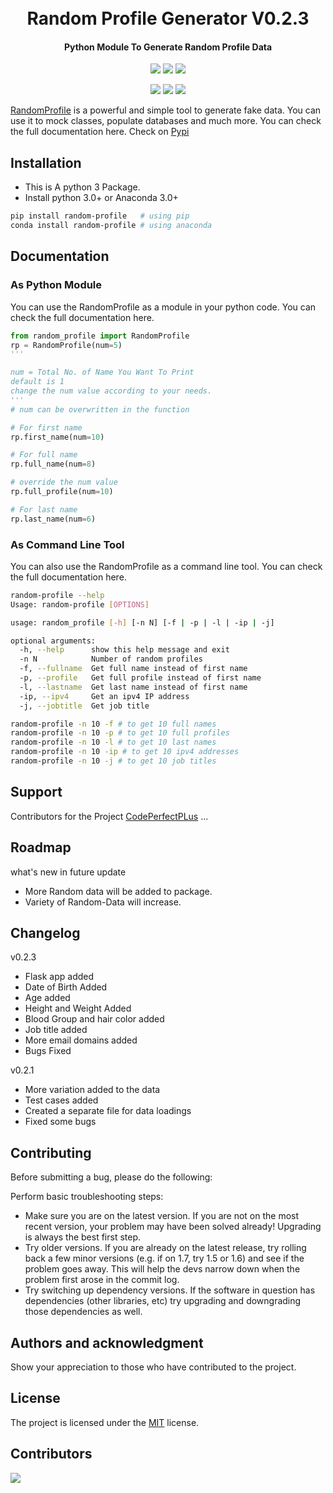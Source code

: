 <h1 align="center">
  <br>
  Random Profile Generator V0.2.3
  <br>
</h1>

<h4 align="center">Python Module To Generate Random Profile Data</h4>

<p align="center">
<img src="https://img.shields.io/pypi/v/random-profile.svg">
<img src="https://img.shields.io/pypi/pyversions/random-profile.svg">
<img src="https://img.shields.io/pypi/l/random-profile.svg">
</p>
<p align="center">
<img src="https://img.shields.io/pypi/dd/random-profile.svg">
<img src="https://img.shields.io/pypi/dw/random-profile.svg">
<img src="https://img.shields.io/pypi/dm/random-profile.svg">
</p>

[RandomProfile](https://pypi.org/project/random-profile/) is a powerful and simple tool to generate fake data. You can use it to mock classes, populate databases and much more. You can check the full documentation here. Check on [Pypi](https://pypi.org/project/random-profile/)

## Installation

- This is A python 3 Package.
- Install python 3.0+ or Anaconda 3.0+

```bash
pip install random-profile   # using pip
conda install random-profile # using anaconda
```

## Documentation

### As Python Module
You can use the RandomProfile as a module in your python code. You can check the full documentation here.

```python
from random_profile import RandomProfile
rp = RandomProfile(num=5)
'''

num = Total No. of Name You Want To Print
default is 1
change the num value according to your needs.
'''
# num can be overwritten in the function

# For first name
rp.first_name(num=10)

# For full name
rp.full_name(num=8)

# override the num value
rp.full_profile(num=10)

# For last name
rp.last_name(num=6)
```

### As Command Line Tool
You can also use the RandomProfile as a command line tool. You can check the full documentation here.

```bash
random-profile --help
Usage: random-profile [OPTIONS]

usage: random_profile [-h] [-n N] [-f | -p | -l | -ip | -j]

optional arguments:
  -h, --help      show this help message and exit
  -n N            Number of random profiles
  -f, --fullname  Get full name instead of first name
  -p, --profile   Get full profile instead of first name
  -l, --lastname  Get last name instead of first name
  -ip, --ipv4     Get an ipv4 IP address
  -j, --jobtitle  Get job title
```

```bash
random-profile -n 10 -f # to get 10 full names
random-profile -n 10 -p # to get 10 full profiles
random-profile -n 10 -l # to get 10 last names
random-profile -n 10 -ip # to get 10 ipv4 addresses
random-profile -n 10 -j # to get 10 job titles
```


## Support

Contributors for the Project
[CodePerfectPLus](https://github.com/codePerfectPlus)
...

## Roadmap

what's new in future update

- More Random data will be added to package.
- Variety of Random-Data will increase.

## Changelog

v0.2.3
- Flask app added
- Date of Birth Added
- Age added
- Height and Weight Added
- Blood Group and hair color added
- Job title added
- More email domains added
- Bugs Fixed

v0.2.1
- More variation added to the data
- Test cases added
- Created a separate file for data loadings
- Fixed some bugs

## Contributing

Before submitting a bug, please do the following:

Perform basic troubleshooting steps:

- Make sure you are on the latest version. If you are not on the most recent version, your problem may have been solved already! Upgrading is always the best first step.
- Try older versions. If you are already on the latest release, try rolling back a few minor versions (e.g. if on 1.7, try 1.5 or 1.6) and see if the problem goes away. This will help the devs narrow down when the problem first arose in the commit log.
- Try switching up dependency versions. If the software in question has dependencies (other libraries, etc) try upgrading and downgrading those dependencies as well.

## Authors and acknowledgment

Show your appreciation to those who have contributed to the project.

## License

The project is licensed under the <a href="/LICENSE">MIT</a> license. 

## Contributors

<a href="https://github.com/codePerfectPlus/awesomeScripts/graphs/contributors">
  <img src="https://contrib.rocks/image?repo=codePerfectPlus/randomprofilegenerator" />
</a>
